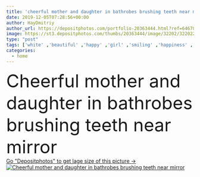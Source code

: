 ```yaml
---
title: 'cheerful mother and daughter in bathrobes brushing teeth near mirror '
date: 2019-12-05T07:28:56+00:00
author: HayDmitriy
author_url: https://depositphotos.com/portfolio-20363444.html?ref=64678756
image: https://st3.depositphotos.com/thumbs/20363444/image/32202/322022108/api_thumb_450.jpg?forcejpeg=true
type: "post"
tags: ['white' ,'beautiful' ,'happy' ,'girl' ,'smiling' ,'happiness' ,'cheerful' ,'cute' ,'caucasian' ,'smile' ,'child' ,'wellbeing' ,'family' ,'towel' ,'european' ,'childhood' ,'kid' ,'emotion' ,'adorable' ,'home' ,'woman' ,'emotional' ,'mirror' ,'bathroom' ,'clean' ,'hygiene' ,'purity' ,'together' ,'togetherness' ,'preschooler' ,'indoors' ,'attractive' ,'daughter' ,'positive' ,'wellness' ,'mother' ,'parenting' ,'parent' ,'toothpaste' ,'motherhood' ,'toothbrushes' ,'bathrobes' ,'Two People' ,'dental care' ,'brushing teeth' ]
categories: 
  - home
---
```

<div aling="center">
            <font size="60"> Cheerful mother and daughter in bathrobes brushing teeth near mirror</font>   
</div>
<div>
    <a href='https://st3.depositphotos.com/thumbs/20363444/image/32202/322022108/api_thumb_450.jpg?forcejpeg=true?ref=64678756' target=_blank > Go "Depositphotos" to get lage size of this picture ->
        <img href='https://st3.depositphotos.com/thumbs/20363444/image/32202/322022108/api_thumb_450.jpg?forcejpeg=true?ref=64678756' src='https://st3.depositphotos.com/20363444/32202/i/950/depositphotos_322022108-stock-photo-cheerful-mother-daughter-bathrobes-brushing.jpg?forcejpeg=true' alt='Cheerful mother and daughter in bathrobes brushing teeth near mirror' >
    </a>
</div>
